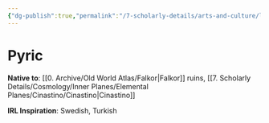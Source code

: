```yaml
---
{"dg-publish":true,"permalink":"/7-scholarly-details/arts-and-culture/languages/pyric/"}
---
```


# Pyric

**Native to**: [[0. Archive/Old World Atlas/Falkor\|Falkor]] ruins, [[7. Scholarly Details/Cosmology/Inner Planes/Elemental Planes/Cinastino/Cinastino\|Cinastino]] 

**IRL Inspiration**: Swedish, Turkish